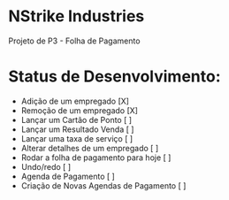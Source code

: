 # NStrike Industries

Projeto de P3 - Folha de Pagamento

# Status de Desenvolvimento:

- Adição de um empregado [X]
- Remoção de um empregado [X]
- Lançar um Cartão de Ponto [ ]
- Lançar um Resultado Venda [ ]
- Lançar uma taxa de serviço [ ]
- Alterar detalhes de um empregado [ ]
- Rodar a folha de pagamento para hoje [ ]
- Undo/redo [ ]
- Agenda de Pagamento [ ]
- Criação de Novas Agendas de Pagamento [ ]
